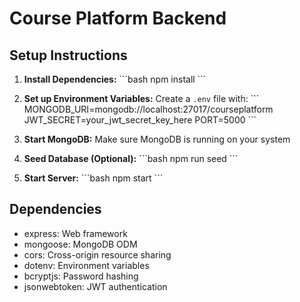 # Course Platform Backend

## Setup Instructions

1. **Install Dependencies:**
   \`\`\`bash
   npm install
   \`\`\`

2. **Set up Environment Variables:**
   Create a `.env` file with:
   \`\`\`
   MONGODB_URI=mongodb://localhost:27017/courseplatform
   JWT_SECRET=your_jwt_secret_key_here
   PORT=5000
   \`\`\`

3. **Start MongoDB:**
   Make sure MongoDB is running on your system

4. **Seed Database (Optional):**
   \`\`\`bash
   npm run seed
   \`\`\`

5. **Start Server:**
   \`\`\`bash
   npm start
   \`\`\`

## Dependencies
- express: Web framework
- mongoose: MongoDB ODM
- cors: Cross-origin resource sharing
- dotenv: Environment variables
- bcryptjs: Password hashing
- jsonwebtoken: JWT authentication
